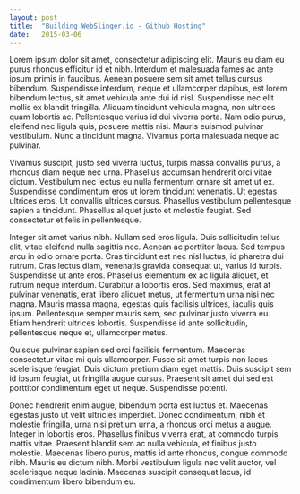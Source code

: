 ```yaml
---
layout: post
title:  "Building WebSlinger.io - Github Hosting"
date:   2015-03-06
---
```


Lorem ipsum dolor sit amet, consectetur adipiscing elit. Mauris eu diam eu purus rhoncus efficitur id et nibh. Interdum et malesuada fames ac ante ipsum primis in faucibus. Aenean posuere sem sit amet tellus cursus bibendum. Suspendisse interdum, neque et ullamcorper dapibus, est lorem bibendum lectus, sit amet vehicula ante dui id nisl. Suspendisse nec elit mollis ex blandit fringilla. Aliquam tincidunt vehicula magna, non ultrices quam lobortis ac. Pellentesque varius id dui viverra porta. Nam odio purus, eleifend nec ligula quis, posuere mattis nisi. Mauris euismod pulvinar vestibulum. Nunc a tincidunt magna. Vivamus porta malesuada neque ac pulvinar.


Vivamus suscipit, justo sed viverra luctus, turpis massa convallis purus, a rhoncus diam neque nec urna. Phasellus accumsan hendrerit orci vitae dictum. Vestibulum nec lectus eu nulla fermentum ornare sit amet ut ex. Suspendisse condimentum eros ut lorem tincidunt venenatis. Ut egestas ultrices eros. Ut convallis ultrices cursus. Phasellus vestibulum pellentesque sapien a tincidunt. Phasellus aliquet justo et molestie feugiat. Sed consectetur et felis in pellentesque.


Integer sit amet varius nibh. Nullam sed eros ligula. Duis sollicitudin tellus elit, vitae eleifend nulla sagittis nec. Aenean ac porttitor lacus. Sed tempus arcu in odio ornare porta. Cras tincidunt est nec nisl luctus, id pharetra dui rutrum. Cras lectus diam, venenatis gravida consequat ut, varius id turpis. Suspendisse ut ante eros. Phasellus elementum ex ac ligula aliquet, et rutrum neque interdum. Curabitur a lobortis eros. Sed maximus, erat at pulvinar venenatis, erat libero aliquet metus, ut fermentum urna nisi nec magna. Mauris massa magna, egestas quis facilisis ultrices, iaculis quis ipsum. Pellentesque semper mauris sem, sed pulvinar justo viverra eu. Etiam hendrerit ultrices lobortis. Suspendisse id ante sollicitudin, pellentesque neque et, ullamcorper metus.


Quisque pulvinar sapien sed orci facilisis fermentum. Maecenas consectetur vitae mi quis ullamcorper. Fusce sit amet turpis non lacus scelerisque feugiat. Duis dictum pretium diam eget mattis. Duis suscipit sem id ipsum feugiat, ut fringilla augue cursus. Praesent sit amet dui sed est porttitor condimentum eget ut neque. Suspendisse potenti.


Donec hendrerit enim augue, bibendum porta est luctus et. Maecenas egestas justo ut velit ultricies imperdiet. Donec condimentum, nibh et molestie fringilla, urna nisi pretium urna, a rhoncus orci metus a augue. Integer in lobortis eros. Phasellus finibus viverra erat, at commodo turpis mattis vitae. Praesent blandit sem ac nulla vehicula, et finibus justo molestie. Maecenas libero purus, mattis id ante rhoncus, congue commodo nibh. Mauris eu dictum nibh. Morbi vestibulum ligula nec velit auctor, vel scelerisque neque lacinia. Maecenas suscipit consequat lacus, id condimentum libero bibendum eu.
